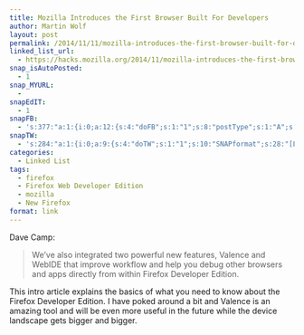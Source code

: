 ```yaml
---
title: Mozilla Introduces the First Browser Built For Developers
author: Martin Wolf
layout: post
permalink: /2014/11/11/mozilla-introduces-the-first-browser-built-for-developers/
linked_list_url:
  - https://hacks.mozilla.org/2014/11/mozilla-introduces-the-first-browser-built-for-developers-firefox-developer-edition/
snap_isAutoPosted:
  - 1
snap_MYURL:
  - 
snapEdIT:
  - 1
snapFB:
  - 's:377:"a:1:{i:0;a:12:{s:4:"doFB";s:1:"1";s:8:"postType";s:1:"A";s:10:"AttachPost";s:1:"2";s:10:"SNAPformat";s:35:"New post on MartinWolf.org: %TITLE%";s:9:"isAutoImg";s:1:"A";s:8:"imgToUse";s:0:"";s:9:"isAutoURL";s:1:"A";s:8:"urlToUse";s:0:"";s:11:"isPrePosted";s:1:"1";s:8:"isPosted";s:1:"1";s:4:"pgID";s:31:"711305895599362_794886367241314";s:5:"pDate";s:19:"2014-11-11 09:10:53";}}";'
snapTW:
  - 's:284:"a:1:{i:0;a:9:{s:4:"doTW";s:1:"1";s:10:"SNAPformat";s:28:"[Linked List] %TITLE%: %URL%";s:8:"attchImg";s:1:"0";s:9:"isAutoImg";s:1:"A";s:8:"imgToUse";s:0:"";s:11:"isPrePosted";s:1:"1";s:8:"isPosted";s:1:"1";s:4:"pgID";s:18:"532098165877788672";s:5:"pDate";s:19:"2014-11-11 09:11:03";}}";'
categories:
  - Linked List
tags:
  - firefox
  - Firefox Web Developer Edition
  - mozilla
  - New Firefox
format: link
---
```

<p class="linked-list-quote-author">
  Dave Camp:
</p>

> We’ve also integrated two powerful new features, Valence and WebIDE that improve workflow and help you debug other browsers and apps directly from within Firefox Developer Edition.

This intro article explains the basics of what you need to know about the Firefox Developer Edition. I have poked around a bit and Valence is an amazing tool and will be even more useful in the future while the device landscape gets bigger and bigger.